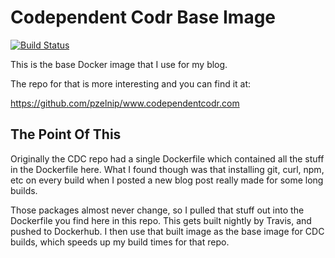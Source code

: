 # Codependent Codr Base Image

[![Build Status](https://travis-ci.com/pzelnip/codependentcodrbase.svg?branch=mainline)](https://travis-ci.com/pzelnip/codependentcodrbase)

This is the base Docker image that I use for my blog.

The repo for that is more interesting and you can find it at:

<https://github.com/pzelnip/www.codependentcodr.com>

## The Point Of This

Originally the CDC repo had a single Dockerfile which contained
all the stuff in the Dockerfile here.  What I found though was
that installing git, curl, npm, etc on every build when I posted
a new blog post really made for some long builds.

Those packages almost never change, so I pulled that stuff out
into the Dockerfile you find here in this repo.  This gets built
nightly by Travis, and pushed to Dockerhub.  I then use that
built image as the base image for CDC builds, which speeds up
my build times for that repo.
